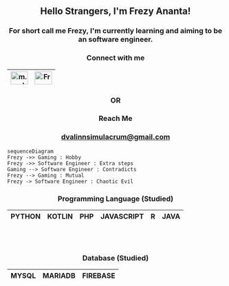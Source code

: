 <h2 align=center>
Hello Strangers, I'm Frezy Ananta!
</h2>	

<h3 align=center>
 For short call me Frezy, I'm currently learning and aiming to be an software engineer.
</h3>	

<h3 align=center> Connect with me </h3>

<table align=center>
	<thead>
	<tr>
		<th>
<a href="https://instagram.com/m.mobius_" target="blank"><img align="center" src="https://raw.githubusercontent.com/rahuldkjain/github-profile-readme-generator/master/src/images/icons/Social/instagram.svg" alt="m.mobius_" height="30" width="40" /></a>
</th>
<th>
<a href="https://linkedin.com/in/frezy-ananta-b34a60286/" target="blank"><img align="center" src="https://raw.githubusercontent.com/rahuldkjain/github-profile-readme-generator/master/src/images/icons/Social/linked-in-alt.svg" alt="Frezy Ananta" height="30" width="40" /></a>
</th>
</tr>
</thead>
</table>

<h3 align=center>OR</h3>

<h3 align=center>Reach Me</h3>
<h3 align=center><a href="https://mail.google.com/mail/?view=cm&fs=1&to=dvalinnsimulacrum@gmail.com&su=About%20This%20Project&body=Hello!">dvalinnsimulacrum@gmail.com</a></h3>

```mermaid
sequenceDiagram
Frezy ->> Gaming : Hobby
Frezy ->> Software Engineer : Extra steps 
Gaming --> Software Engineer : Contradicts
Frezy --> Gaming : Mutual
Frezy -> Software Engineer : Chaotic Evil
```

<h3 align=center>Programming Language (Studied)</h3>
<div name=table align=center>
	<table>
	<thead>
	<tr>
	<th>PYTHON</th>
	<th>KOTLIN</th>
	<th>PHP</th>
	<th>JAVASCRIPT</th>
	<th>R</th>
	<th>JAVA</th>
</tr>		
</thead>	
</table>
</div>

<br>
<br>

<h3 align=center>Database (Studied)</h3>

<div name=table align=center>
	<table>
	<thead>
	<tr>
	<th>MYSQL</th>
	<th>MARIADB</th>
	<th>FIREBASE</th>
</tr>		
</thead>	
</table>
</div>
